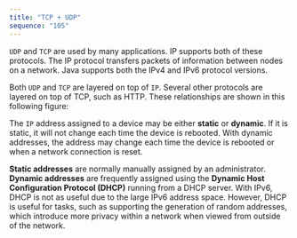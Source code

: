 ```yaml
---
title: "TCP + UDP"
sequence: "105"
---
```


`UDP` and `TCP` are used by many applications. IP supports both of these protocols. The IP protocol transfers packets of information between nodes on a network. Java supports both the IPv4 and IPv6 protocol versions.


Both `UDP` and `TCP` are layered on top of `IP`. Several other protocols are layered on top of TCP, such as HTTP. These relationships are shown in this following figure:


The `IP` address assigned to a device may be either **static** or **dynamic**. If it is static, it will not change each time the device is rebooted. With dynamic addresses, the address may change each time the device is rebooted or when a network connection is reset.

**Static addresses** are normally manually assigned by an administrator. **Dynamic addresses** are frequently assigned using the **Dynamic Host Configuration Protocol (DHCP)** running from a DHCP server. With IPv6, DHCP is not as useful due to the large IPv6 address space. However, DHCP is useful for tasks, such as supporting the generation of random addresses, which introduce more privacy within a network when viewed from outside of the network.
